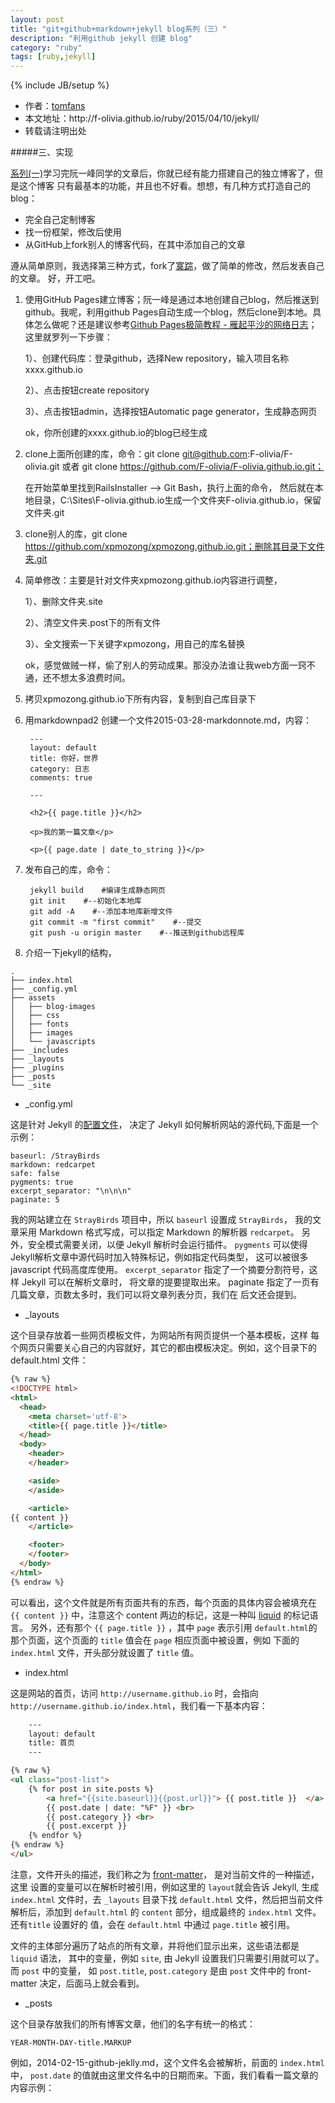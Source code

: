 ```yaml
---
layout: post
title: "git+github+markdown+jekyll blog系列（三）"
description: "利用github jekyll 创建 blog"
category: "ruby"
tags: [ruby,jekyll]
---
```

{% include JB/setup %}

<ul>
    <li>作者：<a href="http://weibo.com/Polivia" target="blank">tomfans</a></li>
    <li>本文地址：http://f-olivia.github.io/ruby/2015/04/10/jekyll/</li>
    <li>转载请注明出处</li>
</ul>

#####三、实现

[系列(一)](http://f-olivia.github.io/ruby/2015/03/31/jekyll/)学习完阮一峰同学的文章后，你就已经有能力搭建自己的独立博客了，但是这个博客 只有最基本的功能，并且也不好看。想想，有几种方式打造自己的blog：
<ul>
    <li>完全自己定制博客</li>
    <li>找一份框架，修改后使用</li>
    <li>从GitHub上fork别人的博客代码，在其中添加自己的文章</li>
</ul>

遵从简单原则，我选择第三种方式，fork了[寞踪](http://xpmozong.github.io/)，做了简单的修改，然后发表自己的文章。
好，开工吧。

1. 使用GitHub Pages建立博客；阮一峰是通过本地创建自己blog，然后推送到github。我呢，利用github Pages自动生成一个blog，然后clone到本地。具体怎么做呢？还是建议参考[Github Pages极简教程 - 雁起平沙的网络日志](http://yanping.me/cn/blog/2012/03/18/github-pages-step-by-step/)；这里就罗列一下步骤：

	1）、创建代码库：登录github，选择New repository，输入项目名称xxxx.github.io
	
	2）、点击按钮create repository
	
	3）、点击按钮admin，选择按钮Automatic page generator，生成静态网页

	ok，你所创建的xxxx.github.io的blog已经生成



2. clone上面所创建的库，命令：git clone git@github.com:F-olivia/F-olivia.git 或者 git clone https://github.com/F-olivia/F-olivia.github.io.git；
	
	在开始菜单里找到RailsInstaller –> Git Bash，执行上面的命令，
	然后就在本地目录，C:\Sites\F-olivia.github.io生成一个文件夹F-olivia.github.io，保留文件夹.git

3. clone别人的库，git clone https://github.com/xpmozong/xpmozong.github.io.git；删除其目录下文件夹.git

4. 简单修改：主要是针对文件夹xpmozong.github.io内容进行调整，

	1）、删除文件夹.site
	
	2）、清空文件夹.post下的所有文件

	3）、全文搜索一下关键字xpmozong，用自己的库名替换

	ok，感觉做贼一样，偷了别人的劳动成果。那没办法谁让我web方面一窍不通，还不想太多浪费时间。

5. 拷贝xpmozong.github.io下所有内容，复制到自己库目录下

6. 用markdownpad2 创建一个文件2015-03-28-markdonnote.md，内容：

		---
		layout: default
		title: 你好，世界
		category: 日志
		comments: true
		
		---
		
		<h2>{{ page.title }}</h2>
		
		<p>我的第一篇文章</p>
		
		<p>{{ page.date | date_to_string }}</p>

7. 发布自己的库，命令：

		jekyll build    #编译生成静态网页
		git init    #--初始化本地库
		git add -A    #--添加本地库新增文件
		git commit -m "first commit"    #--提交
		git push -u origin master    #--推送到github远程库

	
7. 介绍一下jekyll的结构，

```
.
├── index.html
├── _config.yml
├── assets
│   ├── blog-images
│   ├── css
│   ├── fonts
│   ├── images
│   └── javascripts
├── _includes
├── _layouts
├── _plugins
├── _posts
└── _site
```

* _config.yml

这是针对 Jekyll 的[配置文件](http://jekyllrb.com/docs/configuration/)，
决定了 Jekyll 如何解析网站的源代码,下面是一个示例：

```
baseurl: /StrayBirds
markdown: redcarpet
safe: false
pygments: true
excerpt_separator: "\n\n\n"
paginate: 5
```

我的网站建立在 `StrayBirds` 项目中，所以 `baseurl` 设置成 `StrayBirds`，
我的文章采用 Markdown 格式写成，可以指定 Markdown 的解析器 `redcarpet`。
另外，安全模式需要关闭，以便 Jekyll 解析时会运行插件。
`pygments` 可以使得Jekyll解析文章中源代码时加入特殊标记，例如指定代码类型，
这可以被很多 javascript 代码高度库使用。
`excerpt_separator` 指定了一个摘要分割符号，这样 Jekyll 可以在解析文章时，
将文章的提要提取出来。
paginate 指定了一页有几篇文章，页数太多时，我们可以将文章列表分页，我们在
后文还会提到。

* _layouts

这个目录存放着一些网页模板文件，为网站所有网页提供一个基本模板，这样
每个网页只需要关心自己的内容就好，其它的都由模板决定。例如，这个目录下的
default.html 文件：

```html
{% raw %}
<!DOCTYPE html>
<html>
  <head>
    <meta charset='utf-8'>
    <title>{{ page.title }}</title>
  </head>
  <body>
    <header>
    </header>

    <aside>
    </aside>

    <article>
{{ content }}
    </article>

    <footer>
    </footer>
  </body>
</html>
{% endraw %}

```

可以看出，这个文件就是所有页面共有的东西，每个页面的具体内容会被填充在
`{{ content }}` 中，注意这个 content 两边的标记，这是一种叫 
[liquid](https://github.com/Shopify/liquid) 的标记语言。
另外，还有那个 `{{ page.title }}` ，其中 `page` 表示引用 `default.html`的
那个页面，这个页面的 `title` 值会在 `page` 相应页面中被设置，例如
下面的 `index.html` 文件，开头部分就设置了 `title` 值。

* index.html 

这是网站的首页，访问 `http://username.github.io` 时，会指向 
`http://username.github.io/index.html`，我们看一下基本内容：

```html
	---
	layout: default
	title: 首页
	---

{% raw %}
<ul class="post-list">
    {% for post in site.posts %}
        <a href="{{site.baseurl}}{{post.url}}"> {{ post.title }}  </a> <br>
        {{ post.date | date: "%F" }} <br>
        {{ post.category }} <br>
        {{ post.excerpt }} 
    {% endfor %}
{% endraw %}
</ul>
```

注意，文件开头的描述，我们称之为 [front-matter](http://jekyllrb.com/docs/frontmatter/)，
是对当前文件的一种描述，这里
设置的变量可以在解析时被引用，例如这里的 `layout`就会告诉 Jekyll, 生成 `index.html`
文件时，去 `_layouts` 目录下找 `default.html` 文件，然后把当前文件解析后，添加到
`default.html` 的 `content` 部分，组成最终的 `index.html` 文件。还有`title` 设置好的
值，会在 `default.html` 中通过 `page.title` 被引用。

文件的主体部分遍历了站点的所有文章，并将他们显示出来，这些语法都是 `liquid` 语法，
其中的变量，例如 `site`, 由 Jekyll 设置我们只需要引用就可以了。而 `post` 中的变量，
如 `post.title`, `post.category` 是由 `post` 文件中的 front-matter 决定，后面马上就会看到。

* _posts

这个目录存放我们的所有博客文章，他们的名字有统一的格式：

```
YEAR-MONTH-DAY-title.MARKUP
```

例如，2014-02-15-github-jeklly.md，这个文件名会被解析，前面的 `index.html` 中，
`post.date` 的值就由这里文件名中的日期而来。下面，我们看看一篇文章的内容示例：


```
